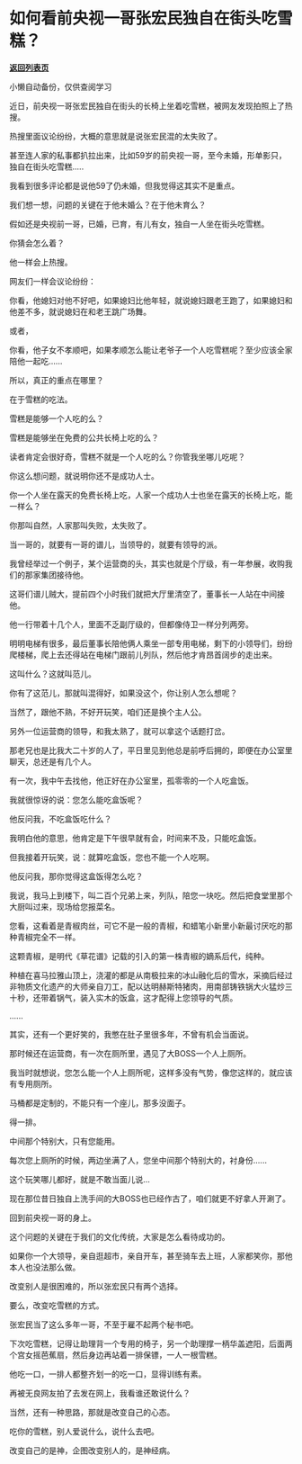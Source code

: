# 如何看前央视一哥张宏民独自在街头吃雪糕？

[**返回列表页**](/gzh/记忆承载3)

小懒自动备份，仅供查阅学习

近日，前央视一哥张宏民独自在街头的长椅上坐着吃雪糕，被网友发现拍照上了热搜。

  

热搜里面议论纷纷，大概的意思就是说张宏民混的太失败了。

  

甚至连人家的私事都扒拉出来，比如59岁的前央视一哥，至今未婚，形单影只，独自在街头吃雪糕.....  

  

我看到很多评论都是说他59了仍未婚，但我觉得这其实不是重点。  

  

我们想一想，问题的关键在于他未婚么？在于他未育么？

  

假如还是央视前一哥，已婚，已育，有儿有女，独自一人坐在街头吃雪糕。

  

你猜会怎么着？

  

他一样会上热搜。

  

网友们一样会议论纷纷：  

  

你看，他媳妇对他不好吧，如果媳妇比他年轻，就说媳妇跟老王跑了，如果媳妇和他差不多，就说媳妇在和老王跳广场舞。

  

或者，  

  

你看，他子女不孝顺吧，如果孝顺怎么能让老爷子一个人吃雪糕呢？至少应该全家陪他一起吃......

  

所以，真正的重点在哪里？

  

在于雪糕的吃法。

  

雪糕是能够一个人吃的么？

雪糕是能够坐在免费的公共长椅上吃的么？

  

读者肯定会很好奇，雪糕不就是一个人吃的么？你管我坐哪儿吃呢？  

  

你这么想问题，就说明你还不是成功人士。  

  

你一个人坐在露天的免费长椅上吃，人家一个成功人士也坐在露天的长椅上吃，能一样么？  

  

你那叫自然，人家那叫失败，太失败了。

  

当一哥的，就要有一哥的谱儿，当领导的，就要有领导的派。  

  

我曾经举过一个例子，某个运营商的头，其实也就是个厅级，有一年参展，收购我们的那家集团接待他。  

  

这哥们谱儿贼大，提前四个小时我们就把大厅里清空了，董事长一人站在中间接他。

  

他一行带着十几个人，里面不乏副厅级的，但都像侍卫一样分列两旁。  

  

明明电梯有很多，最后董事长陪他俩人乘坐一部专用电梯，剩下的小领导们，纷纷爬楼梯，爬上去还得站在电梯门跟前儿列队，然后他才肯昂首阔步的走出来。

  

这叫什么？这就叫范儿。  

  

你有了这范儿，那就叫混得好，如果没这个，你让别人怎么想呢？  

  

当然了，跟他不熟，不好开玩笑，咱们还是换个主人公。  

  

另外一位运营商的领导，和我太熟了，就可以拿这个话题打岔。

  

那老兄也是比我大二十岁的人了，平日里见到他总是前呼后拥的，即便在办公室里聊天，总还是有几个人。  

  

有一次，我中午去找他，他正好在办公室里，孤零零的一个人吃盒饭。

  

我就很惊讶的说：您怎么能吃盒饭呢？

  

他反问我，不吃盒饭吃什么？  

  

我明白他的意思，他肯定是下午很早就有会，时间来不及，只能吃盒饭。

  

但我接着开玩笑，说：就算吃盒饭，您也不能一个人吃啊。  

  

他反问我，那你觉得这盒饭得怎么吃？  

  

我说，我马上到楼下，叫二百个兄弟上来，列队，陪您一块吃。然后把食堂里那个大厨叫过来，现场给您报菜名。

  

您看，这看着是青椒肉丝，可它不是一般的青椒，和蜡笔小新里小新最讨厌吃的那种青椒完全不一样。

  

这颗青椒，是明代《草花谱》记载的引入的第一株青椒的嫡系后代，纯种。

  

种植在喜马拉雅山顶上，浇灌的都是从南极拉来的冰山融化后的雪水，采摘后经过非物质文化遗产的大师亲自刀工，配以达明赫斯特猪肉，用南部铸铁锅大火猛炒三十秒，还带着锅气，装入实木的饭盒，这才配得上您领导的气质。

  

......  

  

其实，还有一个更好笑的，我憋在肚子里很多年，不曾有机会当面说。

  

那时候还在运营商，有一次在厕所里，遇见了大BOSS一个人上厕所。  

  

我当时就想说，您怎么能一个人上厕所呢，这样多没有气势，像您这样的，就应该有专用厕所。  

  

马桶都是定制的，不能只有一个座儿，那多没面子。

  

得一排。  

  

中间那个特别大，只有您能用。  

  

每次您上厕所的时候，两边坐满了人，您坐中间那个特别大的，衬身份......

  

这个玩笑哪儿都好，就是不敢当面儿说...

  

现在那位昔日独自上洗手间的大BOSS也已经作古了，咱们就更不好拿人开涮了。  

  

回到前央视一哥的身上。  

  

这个问题的关键在于我们的文化传统，大家是怎么看待成功的。

  

如果你一个大领导，亲自逛超市，亲自开车，甚至骑车去上班，人家都笑你，那他本人也没法那么做。

  

改变别人是很困难的，所以张宏民只有两个选择。

  

要么，改变吃雪糕的方式。

  

张宏民当了这么多年一哥，不至于雇不起两个秘书吧。

  

下次吃雪糕，记得让助理背一个专用的椅子，另一个助理撑一柄华盖遮阳，后面两个宫女摇芭蕉扇，然后身边再站着一排保镖，一人一根雪糕。  

  

他吃一口，一排人都整齐划一的吃一口，显得训练有素。

  

再被无良网友拍了去发在网上，我看谁还敢说什么？

  

当然，还有一种思路，那就是改变自己的心态。

  

吃你的雪糕，别人爱说什么，说什么去吧。

  

改变自己的是神，企图改变别人的，是神经病。

